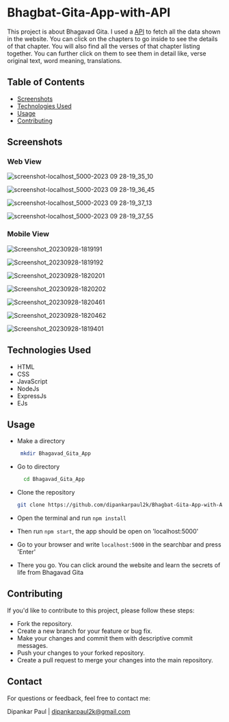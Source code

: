 # Bhagbat-Gita-App-with-API

This project is about Bhagavad Gita. I used a [API](https://rapidapi.com/bhagavad-gita-bhagavad-gita-default/api/bhagavad-gita3) to fetch all the data shown in the website. You can click on the chapters to go inside to see the details of that chapter. You will also find all the verses of that chapter listing together. You can further click on them to see them in detail like, verse original text, word meaning, translations.

## Table of Contents

- [Screenshots](#screenshots)
- [Technologies Used](#technologies-used)
- [Usage](#usage)
- [Contributing](#contributing)

## Screenshots

### Web View
![screenshot-localhost_5000-2023 09 28-19_35_10](https://github.com/dipankarpaul2k/Bhagbat-Gita-App-with-API/assets/136841290/2cc48b69-608b-4cab-85d8-48f2f221fa1f)

![screenshot-localhost_5000-2023 09 28-19_36_45](https://github.com/dipankarpaul2k/Bhagbat-Gita-App-with-API/assets/136841290/71706c29-ecd2-49b4-89a1-5b2f302af3d0)

![screenshot-localhost_5000-2023 09 28-19_37_13](https://github.com/dipankarpaul2k/Bhagbat-Gita-App-with-API/assets/136841290/446898f6-193e-47dd-9dd0-422571c1c057)

![screenshot-localhost_5000-2023 09 28-19_37_55](https://github.com/dipankarpaul2k/Bhagbat-Gita-App-with-API/assets/136841290/87afa216-da53-433c-8e2c-6cec1b4ec9ee)

### Mobile View

![Screenshot_20230928-1819191](https://github.com/dipankarpaul2k/Bhagbat-Gita-App-with-API/assets/136841290/068726ee-1d3c-4dd5-a1a7-103ef7470327)

![Screenshot_20230928-1819192](https://github.com/dipankarpaul2k/Bhagbat-Gita-App-with-API/assets/136841290/79ed8c72-81e1-41a9-815a-462341d727c2)

![Screenshot_20230928-1820201](https://github.com/dipankarpaul2k/Bhagbat-Gita-App-with-API/assets/136841290/bd18af44-d57a-45d3-90a4-fe8c89e64feb)

![Screenshot_20230928-1820202](https://github.com/dipankarpaul2k/Bhagbat-Gita-App-with-API/assets/136841290/6495e362-a1a2-4b61-ae8c-3a1d86c1beee)

![Screenshot_20230928-1820461](https://github.com/dipankarpaul2k/Bhagbat-Gita-App-with-API/assets/136841290/fcc8151e-4fa2-4581-9337-d500ee6a436b)

![Screenshot_20230928-1820462](https://github.com/dipankarpaul2k/Bhagbat-Gita-App-with-API/assets/136841290/66dfa31d-cfbd-482f-8f60-73af2b8a7e4c)

![Screenshot_20230928-1819401](https://github.com/dipankarpaul2k/Bhagbat-Gita-App-with-API/assets/136841290/ef6f4973-ac58-4c08-a820-ad69082435c8)


## Technologies Used

- HTML
- CSS
- JavaScript
- NodeJs
- ExpressJs
- EJs

## Usage

- Make a directory

  ```bash
   mkdir Bhagavad_Gita_App
  ```

- Go to directory

  ```bash
    cd Bhagavad_Gita_App
  ```

- Clone the repository

  ```bash
  git clone https://github.com/dipankarpaul2k/Bhagbat-Gita-App-with-API.git
  ```

- Open the terminal and run `npm install`
- Then run `npm start`, the app should be open on 'localhost:5000'
- Go to your browser and write `localhost:5000` in the searchbar and press 'Enter'
- There you go. You can click around the website and learn the secrets of life from Bhagavad Gita

## Contributing

If you'd like to contribute to this project, please follow these steps:

- Fork the repository.
- Create a new branch for your feature or bug fix.
- Make your changes and commit them with descriptive commit messages.
- Push your changes to your forked repository.
- Create a pull request to merge your changes into the main repository.

## Contact

For questions or feedback, feel free to contact me:

Dipankar Paul | dipankarpaul2k@gmail.com
